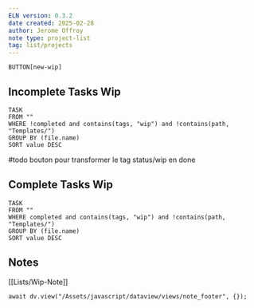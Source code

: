 ```yaml
---
ELN version: 0.3.2
date created: 2025-02-28
author: Jerome Offroy
note type: project-list
tag: list/projects
---
```


`BUTTON[new-wip]`

## Incomplete Tasks Wip

```dataview
TASK 
FROM ""
WHERE !completed and contains(tags, "wip") and !contains(path, "Templates/")
GROUP BY (file.name)
SORT value DESC 
```

#todo bouton pour transformer le tag status/wip en done 


## Complete Tasks Wip

```dataview
TASK 
FROM ""
WHERE completed and contains(tags, "wip") and !contains(path, "Templates/")
GROUP BY (file.name)
SORT value DESC
```




## Notes
[[Lists/Wip-Note]]


```dataviewjs
await dv.view("/Assets/javascript/dataview/views/note_footer", {});
```

